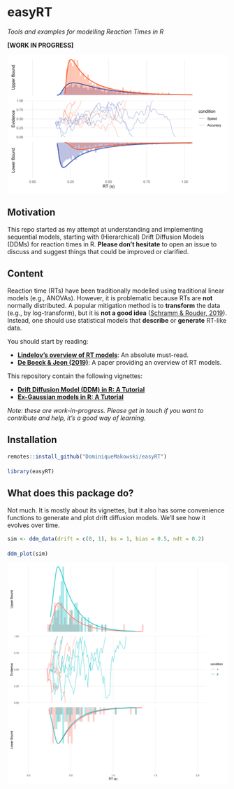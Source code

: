 
# easyRT

*Tools and examples for modelling Reaction Times in R*

**\[WORK IN PROGRESS\]**

![](man/figures/unnamed-chunk-1-1.png)<!-- -->

## Motivation

This repo started as my attempt at understanding and implementing
sequential models, starting with (Hierarchical) Drift Diffusion Models
(DDMs) for reaction times in R. **Please don’t hesitate** to open an
issue to discuss and suggest things that could be improved or clarified.

## Content

Reaction time (RTs) have been traditionally modelled using traditional
linear models (e.g., ANOVAs). However, it is problematic because RTs are
**not** normally distributed. A popular mitigation method is to
**transform** the data (e.g., by log-transform), but it is **not a good
idea** ([Schramm & Rouder,
2019](https://doi.org/10.31234/osf.io/9ksa6)). Instead, one should use
statistical models that **describe** or **generate** RT-like data.

You should start by reading:

- [**Lindelov’s overview of RT
  models**](https://lindeloev.github.io/shiny-rt/): An absolute
  must-read.
- [**De Boeck & Jeon
  (2019)**](https://www.frontiersin.org/articles/10.3389/fpsyg.2019.00102/full):
  A paper providing an overview of RT models.

This repository contain the following vignettes:

- [**Drift Diffusion Model (DDM) in R: A
  Tutorial**](https://dominiquemakowski.github.io/easyRT/articles/ddm.html)
- [**Ex-Gaussian models in R: A
  Tutorial**](https://dominiquemakowski.github.io/easyRT/articles/exgaussian.html)

*Note: these are work-in-progress. Please get in touch if you want to
contribute and help, it’s a good way of learning.*

## Installation

``` r
remotes::install_github("DominiqueMakowski/easyRT")

library(easyRT)
```

## What does this package do?

Not much. It is mostly about its vignettes, but it also has some
convenience functions to generate and plot drift diffusion models. We’ll
see how it evolves over time.

``` r
sim <- ddm_data(drift = c(0, 1), bs = 1, bias = 0.5, ndt = 0.2)

ddm_plot(sim)
```

![](man/figures/unnamed-chunk-3-1.png)<!-- -->
